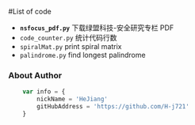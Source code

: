 #List of code
*    __`nsfocus_pdf.py`__   下载绿盟科技-安全研究专栏 PDF
*    `code_counter.py`      统计代码行数
*    `spiralMat.py`         print spiral matrix
*    `palindrome.py`        find longest palindrome

### About Author

```javascript
    var info = {
        nickName = 'HeJiang'
        gitHubAddress = 'https://github.com/H-j721'
    }
```

